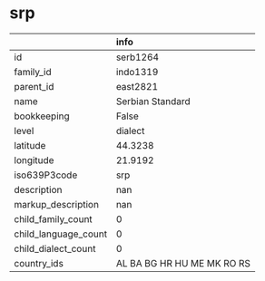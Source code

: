 # srp
|                      | info                       |
|:---------------------|:---------------------------|
| id                   | serb1264                   |
| family_id            | indo1319                   |
| parent_id            | east2821                   |
| name                 | Serbian Standard           |
| bookkeeping          | False                      |
| level                | dialect                    |
| latitude             | 44.3238                    |
| longitude            | 21.9192                    |
| iso639P3code         | srp                        |
| description          | nan                        |
| markup_description   | nan                        |
| child_family_count   | 0                          |
| child_language_count | 0                          |
| child_dialect_count  | 0                          |
| country_ids          | AL BA BG HR HU ME MK RO RS |